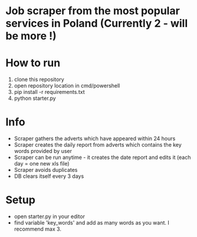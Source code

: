 # Job scraper from the most popular services in Poland (Currently 2 - will be more !)

# How to run
1. clone this repository
2. open repository location in cmd/powershell
3. pip install -r requirements.txt
4. python starter.py

# Info
- Scraper gathers the adverts which have appeared within 24 hours
- Scraper creates the daily report from adverts which contains the key words provided by user
- Scraper can be run anytime - it creates the date report and edits it (each day = one new xls file)
- Scraper avoids duplicates
- DB clears itself every 3 days

# Setup
- open starter.py in your editor
- find variable 'key_words' and add as many words as you want. I recommend max 3. 




